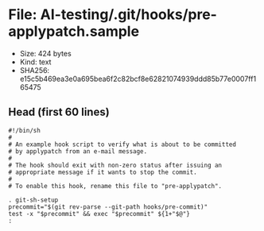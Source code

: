 # File: AI-testing/.git/hooks/pre-applypatch.sample

- Size: 424 bytes
- Kind: text
- SHA256: e15c5b469ea3e0a695bea6f2c82bcf8e62821074939ddd85b77e0007ff165475

## Head (first 60 lines)

```
#!/bin/sh
#
# An example hook script to verify what is about to be committed
# by applypatch from an e-mail message.
#
# The hook should exit with non-zero status after issuing an
# appropriate message if it wants to stop the commit.
#
# To enable this hook, rename this file to "pre-applypatch".

. git-sh-setup
precommit="$(git rev-parse --git-path hooks/pre-commit)"
test -x "$precommit" && exec "$precommit" ${1+"$@"}
:
```

